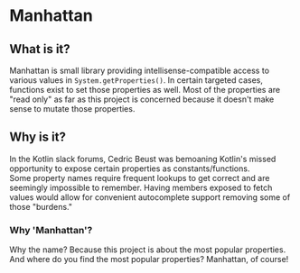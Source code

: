# Manhattan


## What is it?
Manhattan is small library providing intellisense-compatible access to various values in `System.getProperties()`.  In certain targeted 
cases, functions exist to set those properties as well.  Most of the properties are "read only" as far as this project is concerned 
because it doesn't make sense to mutate those properties.

## Why is it?
In the Kotlin slack forums, Cedric Beust was bemoaning Kotlin's missed opportunity to expose certain properties as constants/functions.  
Some property names require frequent lookups to get correct and are seemingly impossible to remember.  Having members exposed to fetch 
values would allow for convenient autocomplete support removing some of those "burdens."

### Why 'Manhattan'?
Why the name?  Because this project is about the most popular properties.  And where do you find the most popular properties?  Manhattan,
 of course!